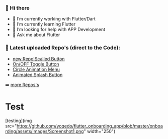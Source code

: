 ### 👋 Hi there 

- 🔭 I’m currently working with Flutter/Dart
- 🌱 I’m currently learning Flutter
- 🤔 I’m looking for help with APP Development
- 💬 Ask me about Flutter

### 💎 Latest uploaded Repo's (direct to the Code): 

- [new Repo!Scalled Button](https://github.com/yoqedo/flutter_scaledButton/blob/master/scalebutton/lib/main.dart)
- [On/OFF Toggle Button](https://github.com/yoqedo/flutter_animated_onoffbutton/blob/master/onoffbutton/lib/main.dart)
- [Circle Animation Menu](https://github.com/yoqedo/flutter_animated_onoffbutton/blob/master/onoffbutton/lib/main.dart)
- [Animated Splash Button](https://github.com/yoqedo/flutter_animated_onoffbutton/blob/master/onoffbutton/lib/main.dart)

➡️ [more Repos's](https://github.com/yoqedo/flutter_animated_onoffbutton/blob/master/onoffbutton/lib/main.dart)

# Test
[testing](img src="https://github.com/yoqedo/flutter_onboarding_app/blob/master/onboarding/assets/images/Screenshot1.png" width="250")
